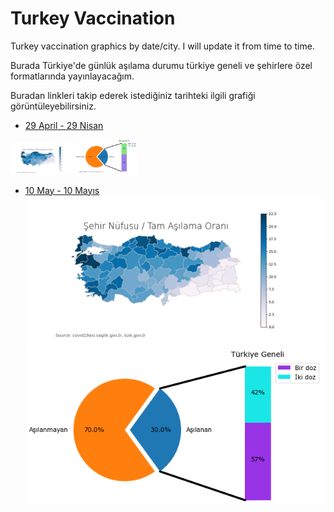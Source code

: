 # Turkey Vaccination

Turkey vaccination graphics by date/city. I will update it from time to time.

Burada Türkiye'de günlük aşılama durumu türkiye geneli ve şehirlere özel formatlarında yayınlayacağım.

Buradan linkleri takip ederek istediğiniz tarihteki ilgili grafiği görüntüleyebilirsiniz.

- [29 April - 29 Nisan](https://github.com/battalucar/turkey_vaccination_visualizations/tree/main/29_april)

<p float="left">
  <img src="https://github.com/battalucar/turkey_vaccination_visualizations/blob/main/29_april/map_export.png" width="100" />
  <img src="https://github.com/battalucar/turkey_vaccination_visualizations/blob/main/29_april/graphs/genel-durum.png" width="100" /> 
</p>

- [10 May - 10 Mayıs](https://github.com/battalucar/turkey_vaccination_visualizations/tree/main/10_may)
![map_export.png](https://github.com/battalucar/turkey_vaccination_visualizations/blob/main/10_may/map_export.png)
![genel-durum.png](https://github.com/battalucar/turkey_vaccination_visualizations/blob/main/10_may/graphs/genel-durum.png)
